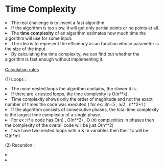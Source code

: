 # Time Complexity

<li>The real challenge is to invent a fast algorithm.</li>
<li>If the algorithm is too slow, it will get only partial points or no points at all.</li>
<li>The <b>time complexity</b> of an algorithm estimates how much time the algorithm will use for some input.</li>
<li>The idea is to represent the efficiency as an function whose parameter is the size of the input. </li>
<li>By calculating the time complexity, we can find out whether the algorithm is fast enough without implementing it.</li>
<br>
<ins>Calculation rules</ins>

(1) Loops : 

<li>The more nested loops the algorithm contains, the slower it is.</li>
<li>If there are k nested loops, the time complexity is O(n**k).</li>
<li>Time complexity shows only the order of magnitude and not the exact number of times the code was executed ( for ex: 3n+5 , n/2 , n**2+1 )</li>
<li>If the algorithm consists of consecutive phases, the total time complexity is the largest time complexity of a single phase.</li>
<li>For ex : if a code has O(n) , O(n**2) , O (n) complexities in phases then the complexity of the overall code will be just O(n**2)</li>
<li>f we have two nested loops with n & m variables then their tc will be O(n*m)</li>

(2) Recursion : 

<li></li>
<li></li>
